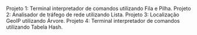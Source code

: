 Projeto 1: Terminal interpretador de comandos utilizando Fila e Pilha.
Projeto 2: Analisador de tráfego de rede utilizando Lista.
Projeto 3: Localização GeoIP utilizando Árvore.
Projeto 4: Terminal interpretador de comandos utilizando Tabela Hash.
